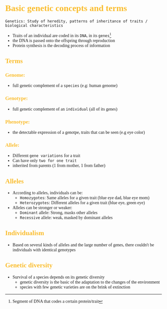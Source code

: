 <span style="font-family:'cascadia code'">

# <span style="color:#fabd2f"> Basic genetic concepts and terms
```
Genetics: Study of heredity, patterns of inheritance of traits / biological characteristics
```
- Traits of an individual are coded in its `DNA`, in its `genes`[^1]
- the DNA is passed onto the offspring through reproduction 
- Protein synthesis is the decoding process of information
## <span style="color:#fabd2f">Terms
### <span style="color:#fabd2f"> Genome:
- full genetic complement of a `species` (e.g: human genome)
### <span style="color:#fabd2f">Genotype:
- full genetic complement of an `individual` (all of its genes)
### <span style="color:#fabd2f">Phenotype:
- the detectable expression of a genotpe, traits that can be seen (e.g eye color)
### <span style="color:#fabd2f"> Allele:
- Different `gene variations` for a trait
- Can have only `two for one trait`
- inherited from parents (1 from mother, 1 from father)

## <span style="color:#fabd2f">Alleles
- According to alleles, individuals can be:
  - `Homozygotes`: Same alleles for a given trait (blue eye dad, blue eye mom)
  - `Heterozygotes`: Different alleles for a given trait (blue eye, green eye)
- Alleles can be stronger or weaker:
  - `Dominant` allele: Strong, masks other alleles
  - `Recessive` allele: weak, masked by dominant alleles

## <span style="color:#fabd2f">Individualism
- Based on several kinds of alleles and the large number of genes, there couldn't be individuals with identical genotypes
## <span style="color:#fabd2f">Genetic diversity
- Survival of a species depends on its genetic diversity
  - genetic diversity is the basic of the adaptation to the changes of the environment
  - species with few genetic varieties are on the brink of extinction
[^1]: Segment of DNA that codes a certain protein/trait
